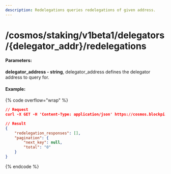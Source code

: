 ```yaml
---
description: Redelegations queries redelegations of given address.
---
```


# /cosmos/staking/v1beta1/delegators/{delegator\_addr}/redelegations

#### **Parameters:**

**delegator\_address - string**, delegator\_address defines the delegator address to query for.

#### Example:

{% code overflow="wrap" %}
```json
// Request
curl -X GET -H 'Content-Type: application/json' https://cosmos.blockpi.network/lcd/v1/<your-api-key>/cosmos/staking/v1beta1/delegators/cosmos1j52fnrad494smwjp3l7tg4ng96s2kmzd9kgue9/redelegations

// Result
{
    "redelegation_responses": [],
    "pagination": {
        "next_key": null,
        "total": "0"
    }
}
```
{% endcode %}
